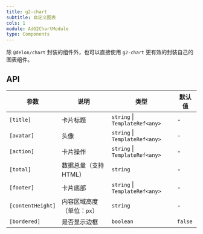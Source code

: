```yaml
---
title: g2-chart
subtitle: 自定义图表
cols: 1
module: AdG2ChartModule
type: Components
---
```


除 `@delon/chart` 封装的组件外，也可以直接使用 `g2-chart` 更有效的封装自己的图表组件。

## API

| 参数      | 说明                                      | 类型         | 默认值 |
|----------|------------------------------------------|-------------|-------|
| `[title]` | 卡片标题 | `string` \| `TemplateRef<any>` | - |
| `[avatar]` | 头像 | `string` \| `TemplateRef<any>` | - |
| `[action]` | 卡片操作 | `string` \| `TemplateRef<any>` | - |
| `[total]` | 数据总量（支持HTML） | `string` | - |
| `[footer]` | 卡片底部 | `string` \| `TemplateRef<any>` | - |
| `[contentHeight]` | 内容区域高度（单位：`px`） | `string` | - |
| `[bordered]` | 是否显示边框 | `boolean` | `false` |
